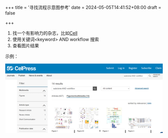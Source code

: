 +++
title = '寻找流程示意图参考'
date = 2024-05-05T14:41:52+08:00
draft = false

+++

1. 找一个有影响力的杂志，比如[Cell](https://www.cell.com/)
2. 使用关键词\<keyword\> AND workflow 搜索
3. 查看图片结果

示例：

![image-20240505144730927](https://raw.githubusercontent.com/HushWay/Typora-img/main/img/image-20240505144730927.png)
